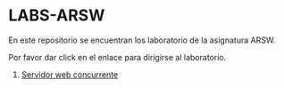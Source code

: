# LABS-ARSW

En este repositorio se encuentran los laboratorio de la asignatura ARSW.

Por favor dar click en el enlace para dirigirse al laboratorio.

1. [Servidor web concurrente](https://github.com/Nataorjuela/LABS-ARSW/tree/master/Concurrent%20Server)
